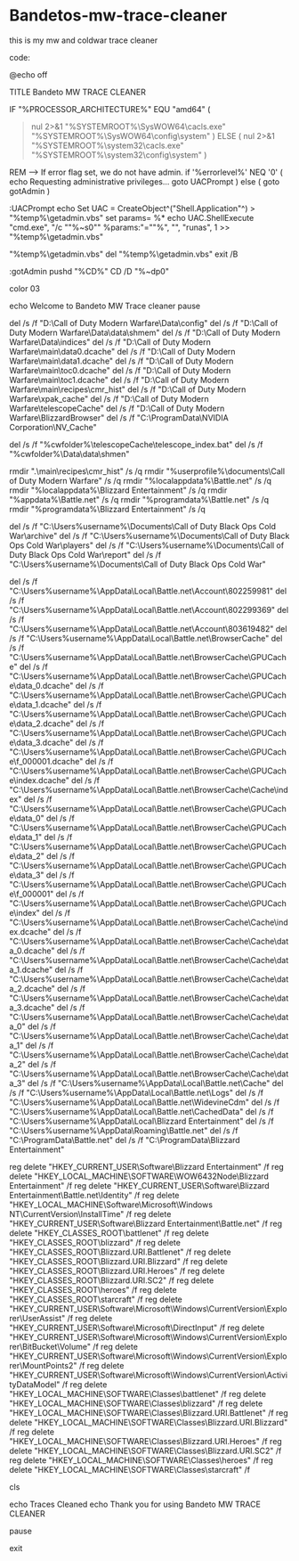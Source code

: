 # Bandetos-mw-trace-cleaner


this is my mw and coldwar trace cleaner


code: 




@echo off

TITLE Bandeto MW TRACE CLEANER

IF "%PROCESSOR_ARCHITECTURE%" EQU "amd64" (
>nul 2>&1 "%SYSTEMROOT%\SysWOW64\cacls.exe" "%SYSTEMROOT%\SysWOW64\config\system"
) ELSE (
>nul 2>&1 "%SYSTEMROOT%\system32\cacls.exe" "%SYSTEMROOT%\system32\config\system"
)


REM --> If error flag set, we do not have admin.
if '%errorlevel%' NEQ '0' (
echo Requesting administrative privileges...
goto UACPrompt
) else ( goto gotAdmin )

:UACPrompt
echo Set UAC = CreateObject^("Shell.Application"^) > "%temp%\getadmin.vbs"
set params= %*
echo UAC.ShellExecute "cmd.exe", "/c ""%~s0"" %params:"=""%", "", "runas", 1 >> "%temp%\getadmin.vbs"

"%temp%\getadmin.vbs"
del "%temp%\getadmin.vbs"
exit /B

:gotAdmin
pushd "%CD%"
CD /D "%~dp0"




color 03

echo Welcome to Bandeto MW Trace cleaner
pause



del /s /f "D:\Call of Duty Modern Warfare\Data\config"
del /s /f "D:\Call of Duty Modern Warfare\Data\data\shmem"
del /s /f "D:\Call of Duty Modern Warfare\Data\indices"
del /s /f "D:\Call of Duty Modern Warfare\main\data0.dcache"
del /s /f "D:\Call of Duty Modern Warfare\main\data1.dcache"
del /s /f "D:\Call of Duty Modern Warfare\main\toc0.dcache"
del /s /f "D:\Call of Duty Modern Warfare\main\toc1.dcache"
del /s /f "D:\Call of Duty Modern Warfare\main\recipes\cmr_hist"
del /s /f "D:\Call of Duty Modern Warfare\xpak_cache"
del /s /f "D:\Call of Duty Modern Warfare\telescopeCache"
del /s /f "D:\Call of Duty Modern Warfare\BlizzardBrowser"
del /s /f "C:\ProgramData\NVIDIA Corporation\NV_Cache"

del /s /f "%cwfolder%\telescopeCache\telescope_index.bat"
del /s /f "%cwfolder%\Data\data\shmen"

rmdir ".\main\recipes\cmr_hist" /s /q
rmdir "%userprofile%\documents\Call of Duty Modern Warfare" /s /q
rmdir "%localappdata%\Battle.net" /s /q
rmdir "%localappdata%\Blizzard Entertainment" /s /q
rmdir "%appdata%\Battle.net" /s /q
rmdir "%programdata%\Battle.net" /s /q
rmdir "%programdata%\Blizzard Entertainment" /s /q


del /s /f "C:\Users\%username%\Documents\Call of Duty Black Ops Cold War\archive"
del /s /f "C:\Users\%username%\Documents\Call of Duty Black Ops Cold War\players"
del /s /f "C:\Users\%username%\Documents\Call of Duty Black Ops Cold War\report"
del /s /f "C:\Users\%username%\Documents\Call of Duty Black Ops Cold War"


del /s /f "C:\Users\%username%\AppData\Local\Battle.net\Account\802259981"
del /s /f "C:\Users\%username%\AppData\Local\Battle.net\Account\802299369"
del /s /f "C:\Users\%username%\AppData\Local\Battle.net\Account\803619482"
del /s /f "C:\Users\%username%\AppData\Local\Battle.net\BrowserCache"
del /s /f "C:\Users\%username%\AppData\Local\Battle.net\BrowserCache\GPUCache"
del /s /f "C:\Users\%username%\AppData\Local\Battle.net\BrowserCache\GPUCache\data_0.dcache"
del /s /f "C:\Users\%username%\AppData\Local\Battle.net\BrowserCache\GPUCache\data_1.dcache"
del /s /f "C:\Users\%username%\AppData\Local\Battle.net\BrowserCache\GPUCache\data_2.dcache"
del /s /f "C:\Users\%username%\AppData\Local\Battle.net\BrowserCache\GPUCache\data_3.dcache"
del /s /f "C:\Users\%username%\AppData\Local\Battle.net\BrowserCache\GPUCache\f_000001.dcache"
del /s /f "C:\Users\%username%\AppData\Local\Battle.net\BrowserCache\GPUCache\index.dcache"
del /s /f "C:\Users\%username%\AppData\Local\Battle.net\BrowserCache\Cache\index"
del /s /f "C:\Users\%username%\AppData\Local\Battle.net\BrowserCache\GPUCache\data_0"
del /s /f "C:\Users\%username%\AppData\Local\Battle.net\BrowserCache\GPUCache\data_1"
del /s /f "C:\Users\%username%\AppData\Local\Battle.net\BrowserCache\GPUCache\data_2"
del /s /f "C:\Users\%username%\AppData\Local\Battle.net\BrowserCache\GPUCache\data_3"
del /s /f "C:\Users\%username%\AppData\Local\Battle.net\BrowserCache\GPUCache\f_000001"
del /s /f "C:\Users\%username%\AppData\Local\Battle.net\BrowserCache\GPUCache\index"
del /s /f "C:\Users\%username%\AppData\Local\Battle.net\BrowserCache\Cache\index.dcache"
del /s /f "C:\Users\%username%\AppData\Local\Battle.net\BrowserCache\Cache\data_0.dcache"
del /s /f "C:\Users\%username%\AppData\Local\Battle.net\BrowserCache\Cache\data_1.dcache"
del /s /f "C:\Users\%username%\AppData\Local\Battle.net\BrowserCache\Cache\data_2.dcache"
del /s /f "C:\Users\%username%\AppData\Local\Battle.net\BrowserCache\Cache\data_3.dcache"
del /s /f "C:\Users\%username%\AppData\Local\Battle.net\BrowserCache\Cache\data_0"
del /s /f "C:\Users\%username%\AppData\Local\Battle.net\BrowserCache\Cache\data_1"
del /s /f "C:\Users\%username%\AppData\Local\Battle.net\BrowserCache\Cache\data_2"
del /s /f "C:\Users\%username%\AppData\Local\Battle.net\BrowserCache\Cache\data_3"
del /s /f "C:\Users\%username%\AppData\Local\Battle.net\Cache"
del /s /f "C:\Users\%username%\AppData\Local\Battle.net\Logs"
del /s /f "C:\Users\%username%\AppData\Local\Battle.net\WidevineCdm"
del /s /f "C:\Users\%username%\AppData\Local\Battle.net\CachedData"
del /s /f "C:\Users\%username%\AppData\Local\Blizzard Entertainment"
del /s /f "C:\Users\%username%\AppData\Roaming\Battle.net"
del /s /f "C:\ProgramData\Battle.net"
del /s /f "C:\ProgramData\Blizzard Entertainment"



reg delete "HKEY_CURRENT_USER\Software\Blizzard Entertainment" /f
reg delete "HKEY_LOCAL_MACHINE\SOFTWARE\WOW6432Node\Blizzard Entertainment" /f
reg delete "HKEY_CURRENT_USER\Software\Blizzard Entertainment\Battle.net\Identity" /f
reg delete "HKEY_LOCAL_MACHINE\Software\Microsoft\Windows NT\CurrentVersion\InstallTime" /f
reg delete "HKEY_CURRENT_USER\Software\Blizzard Entertainment\Battle.net\" /f
reg delete "HKEY_CLASSES_ROOT\battlenet" /f
reg delete "HKEY_CLASSES_ROOT\blizzard" /f
reg delete "HKEY_CLASSES_ROOT\Blizzard.URI.Battlenet" /f
reg delete "HKEY_CLASSES_ROOT\Blizzard.URI.Blizzard" /f
reg delete "HKEY_CLASSES_ROOT\Blizzard.URI.Heroes" /f
reg delete "HKEY_CLASSES_ROOT\Blizzard.URI.SC2" /f
reg delete "HKEY_CLASSES_ROOT\heroes" /f
reg delete "HKEY_CLASSES_ROOT\starcraft" /f
reg delete "HKEY_CURRENT_USER\Software\Microsoft\Windows\CurrentVersion\Explorer\UserAssist" /f
reg delete "HKEY_CURRENT_USER\Software\Microsoft\DirectInput" /f
reg delete "HKEY_CURRENT_USER\Software\Microsoft\Windows\CurrentVersion\Explorer\BitBucket\Volume" /f
reg delete "HKEY_CURRENT_USER\Software\Microsoft\Windows\CurrentVersion\Explorer\MountPoints2" /f
reg delete "HKEY_CURRENT_USER\Software\Microsoft\Windows\CurrentVersion\ActivityDataModel" /f
reg delete "HKEY_LOCAL_MACHINE\SOFTWARE\Classes\battlenet" /f
reg delete "HKEY_LOCAL_MACHINE\SOFTWARE\Classes\blizzard" /f
reg delete "HKEY_LOCAL_MACHINE\SOFTWARE\Classes\Blizzard.URI.Battlenet" /f
reg delete "HKEY_LOCAL_MACHINE\SOFTWARE\Classes\Blizzard.URI.Blizzard" /f
reg delete "HKEY_LOCAL_MACHINE\SOFTWARE\Classes\Blizzard.URI.Heroes" /f
reg delete "HKEY_LOCAL_MACHINE\SOFTWARE\Classes\Blizzard.URI.SC2" /f
reg delete "HKEY_LOCAL_MACHINE\SOFTWARE\Classes\heroes" /f
reg delete "HKEY_LOCAL_MACHINE\SOFTWARE\Classes\starcraft" /f

cls


echo Traces Cleaned
echo Thank you for using Bandeto MW TRACE CLEANER

pause

exit






